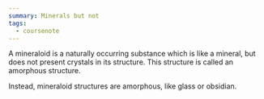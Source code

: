 ```yaml
---
summary: Minerals but not
tags:
  - coursenote
---
```

A mineraloid is a naturally occurring substance which is like a mineral, but does not present crystals in its structure. This structure is called an amorphous structure.

Instead, mineraloid structures are amorphous, like glass or obsidian.